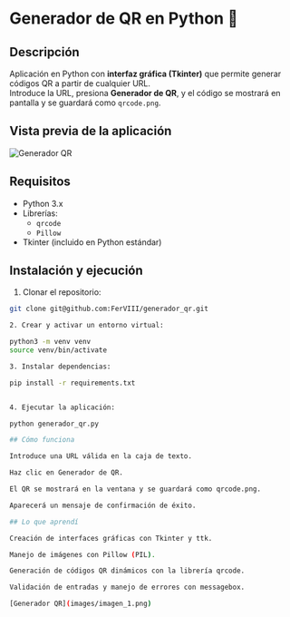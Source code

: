 # Generador de QR en Python 🖤

## Descripción
Aplicación en Python con **interfaz gráfica (Tkinter)** que permite generar códigos QR a partir de cualquier URL.  
Introduce la URL, presiona **Generador de QR**, y el código se mostrará en pantalla y se guardará como `qrcode.png`.

## Vista previa de la aplicación
![Generador QR](images/generador_qr.png)

## Requisitos
- Python 3.x
- Librerías:
  - `qrcode`
  - `Pillow`
- Tkinter (incluido en Python estándar)

## Instalación y ejecución
1. Clonar el repositorio:
```bash
git clone git@github.com:FerVIII/generador_qr.git

2. Crear y activar un entorno virtual:

python3 -m venv venv
source venv/bin/activate

3. Instalar dependencias:

pip install -r requirements.txt


4. Ejecutar la aplicación:

python generador_qr.py

## Cómo funciona

Introduce una URL válida en la caja de texto.

Haz clic en Generador de QR.

El QR se mostrará en la ventana y se guardará como qrcode.png.

Aparecerá un mensaje de confirmación de éxito.

## Lo que aprendí

Creación de interfaces gráficas con Tkinter y ttk.

Manejo de imágenes con Pillow (PIL).

Generación de códigos QR dinámicos con la librería qrcode.

Validación de entradas y manejo de errores con messagebox.

[Generador QR](images/imagen_1.png)

